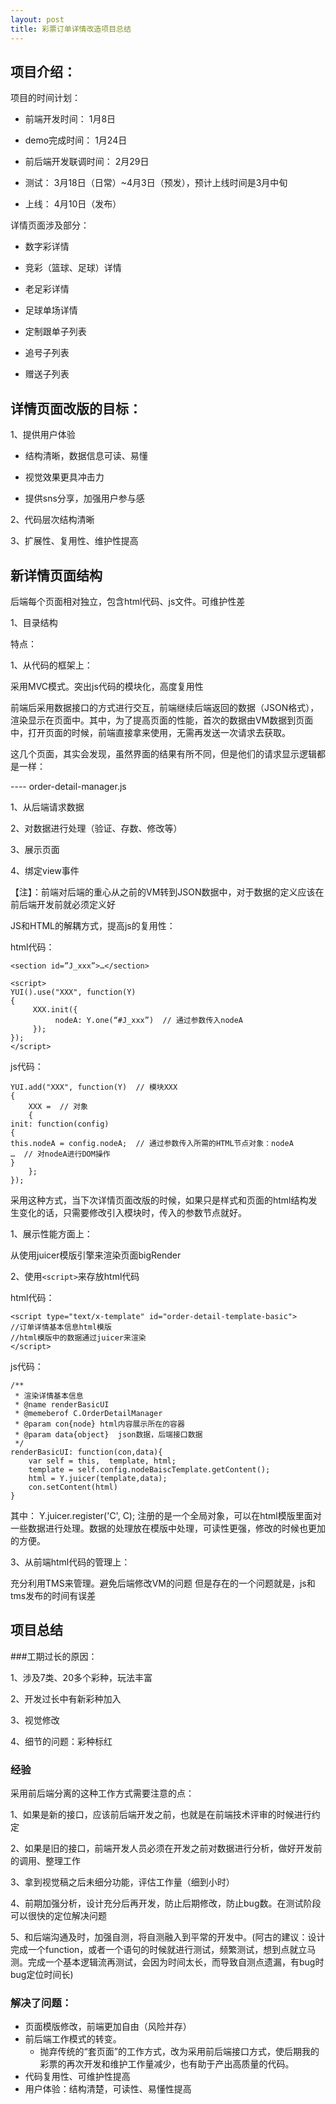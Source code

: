 ```yaml
---
layout: post
title: 彩票订单详情改造项目总结
---
```


## 项目介绍：

项目的时间计划：

- 前端开发时间： 1月8日

- demo完成时间： 1月24日

- 前后端开发联调时间： 2月29日

- 测试： 3月18日（日常）~4月3日（预发），预计上线时间是3月中旬

- 上线： 4月10日（发布） 


详情页面涉及部分：

- 数字彩详情

- 竞彩（篮球、足球）详情

- 老足彩详情

- 足球单场详情

- 定制跟单子列表

- 追号子列表

- 赠送子列表


## 详情页面改版的目标：

1、提供用户体验

 - 结构清晰，数据信息可读、易懂

 - 视觉效果更具冲击力

 - 提供sns分享，加强用户参与感

2、代码层次结构清晰

3、扩展性、复用性、维护性提高


## 新详情页面结构

后端每个页面相对独立，包含html代码、js文件。可维护性差

1、目录结构


特点：

1、从代码的框架上：

采用MVC模式。突出js代码的模块化，高度复用性

前端后采用数据接口的方式进行交互，前端继续后端返回的数据（JSON格式），渲染显示在页面中。其中，为了提高页面的性能，首次的数据由VM数据到页面中，打开页面的时候，前端直接拿来使用，无需再发送一次请求去获取。

这几个页面，其实会发现，虽然界面的结果有所不同，但是他们的请求显示逻辑都是一样：

---- order-detail-manager.js

1、从后端请求数据

2、对数据进行处理（验证、存数、修改等）

3、展示页面

4、绑定view事件


【注】：前端对后端的重心从之前的VM转到JSON数据中，对于数据的定义应该在前后端开发前就必须定义好

JS和HTML的解耦方式，提高js的复用性：

html代码：

	<section id=”J_xxx”>…</section>
	
	<script>
	YUI().use("XXX", function(Y)
	{
	     XXX.init({
	          nodeA: Y.one(“#J_xxx”)  // 通过参数传入nodeA
		 });
	});
	</script>

js代码：

	YUI.add("XXX", function(Y)  // 模块XXX
	{
	    XXX =  // 对象
	    {
	init: function(config)
	{
	this.nodeA = config.nodeA;  // 通过参数传入所需的HTML节点对象：nodeA
	…  // 对nodeA进行DOM操作
	}
	    };
	});

采用这种方式，当下次详情页面改版的时候，如果只是样式和页面的html结构发生变化的话，只需要修改引入模块时，传入的参数节点就好。


1、展示性能方面上：

从使用juicer模版引擎来渲染页面bigRender

2、使用`<script>`来存放html代码

html代码：

	<script type="text/x-template" id="order-detail-template-basic">
    //订单详情基本信息html模版
    //html模版中的数据通过juicer来渲染
	</script>

js代码：

	/**
	 * 渲染详情基本信息
	 * @name renderBasicUI
	 * @memeberof C.OrderDetailManager
	 * @param con{node} html内容展示所在的容器
	 * @param data{object}  json数据，后端接口数据
	 */
	renderBasicUI: function(con,data){
		var self = this,  template, html;
		template = self.config.nodeBaiscTemplate.getContent();
		html = Y.juicer(template,data);
		con.setContent(html)	
	}

其中：
	Y.juicer.register('C', C);
注册的是一个全局对象，可以在html模版里面对一些数据进行处理。数据的处理放在模版中处理，可读性更强，修改的时候也更加的方便。



3、从前端html代码的管理上：

充分利用TMS来管理。避免后端修改VM的问题
但是存在的一个问题就是，js和tms发布的时间有误差





## 项目总结

###工期过长的原因：

1、涉及7类、20多个彩种，玩法丰富

2、开发过长中有新彩种加入

3、视觉修改

4、细节的问题：彩种标红

### 经验

采用前后端分离的这种工作方式需要注意的点：

1、如果是新的接口，应该前后端开发之前，也就是在前端技术评审的时候进行约定

2、如果是旧的接口，前端开发人员必须在开发之前对数据进行分析，做好开发前的调用、整理工作


3、拿到视觉稿之后未细分功能，评估工作量（细到小时）

4、前期加强分析，设计充分后再开发，防止后期修改，防止bug数。在测试阶段可以很快的定位解决问题

5、和后端沟通及时，加强自测，将自测融入到平常的开发中。(阿古的建议：设计完成一个function，或者一个语句的时候就进行测试，频繁测试，想到点就立马测。完成一个基本逻辑流再测试，会因为时间太长，而导致自测点遗漏，有bug时bug定位时间长)


### 解决了问题：

- 页面模版修改，前端更加自由（风险并存）
- 前后端工作模式的转变。
   - 抛弃传统的“套页面”的工作方式，改为采用前后端接口方式，使后期我的彩票的再次开发和维护工作量减少，也有助于产出高质量的代码。
- 代码复用性、可维护性提高 
- 用户体验：结构清楚，可读性、易懂性提高










